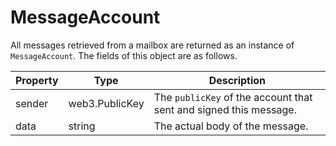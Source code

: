 # MessageAccount

All messages retrieved from a mailbox are returned as an instance of `MessageAccount`. The fields of this object are as follows.

| Property | Type | Description |
| -------- | ---- | ----------- |
| sender   | web3.PublicKey | The `publicKey` of the account that sent and signed this message. |
| data     | string | The actual body of the message. |
